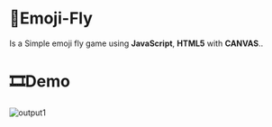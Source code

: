 # 🐥Emoji-Fly
Is a Simple emoji fly game using __JavaScript__, __HTML5__ with __CANVAS__..

# 🎞Demo
![output1](https://user-images.githubusercontent.com/40190772/58292739-c7292280-7dc2-11e9-98a7-d44d3c843eb2.gif)


